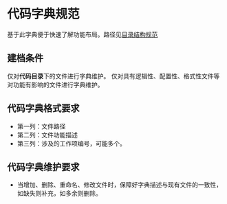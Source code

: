 # 代码字典规范

基于此字典便于快速了解功能布局。路径见[目录结构规范](file-structure.md)

## 建档条件

仅对**代码目录**下的文件进行字典维护。
仅对具有逻辑性、配置性、格式性文件等对功能有影响的文件进行字典维护。

## 代码字典格式要求

- 第一列：文件路径
- 第二列：文件功能描述
- 第三列：涉及的工作项编号，可能多个。

## 代码字典维护要求

- 当增加、删除、重命名、修改文件时，保障好字典描述与现有文件的一致性，如缺失则补充，如多余则删除。
